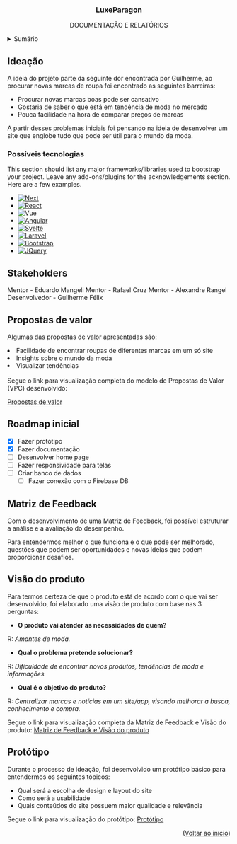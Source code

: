 <a name="readme-top"></a>

  <h3 align="center">LuxeParagon</h3>

  <p align="center">
    DOCUMENTAÇÃO E RELATÓRIOS
</div>

<!-- TABLE OF CONTENTS -->
<details>
  <summary>Sumário</summary>
  <ol>
    <li>
      <a href="#ideação">Ideação</a>
      <li><a href="#possíveis-tecnologias">Possíveis tecnologias</a></li>
    </li>
    <li>
      <a href="#stakeholders">Stakeholders</a>
    </li>
    <li><a href="#propostas-de-valor">Propostas de valor</a></li>
    <li><a href="#roadmap-inicial">Roadmap inicial</a></li>
    <li><a href="#matriz-de-feedback">Matriz de Feedback</a></li>
    <li><a href="#visão-do-produto">Visão do produto</a></li>
    <li><a href="#protótipo">Protótipo</a></li>
  </ol>
</details>

## Ideação

A ideia do projeto parte da seguinte dor encontrada por Guilherme, ao procurar novas marcas de roupa foi encontrado as seguintes barreiras:

<ul>
 <li>Procurar novas marcas boas pode ser cansativo  </li>

 <li>Gostaria de saber o que está em tendência de moda no mercado  </li>

 <li>Pouca facilidade na hora de comparar preços de marcas  </li>
</ul>

A partir desses problemas iniciais foi pensando na ideia de desenvolver um site que englobe tudo que pode ser útil para o mundo da moda.

### Possíveis tecnologias

This section should list any major frameworks/libraries used to bootstrap your project. Leave any add-ons/plugins for the acknowledgements section. Here are a few examples.

- [![Next][Next.js]][Next-url]
- [![React][React.js]][React-url]
- [![Vue][Vue.js]][Vue-url]
- [![Angular][Angular.io]][Angular-url]
- [![Svelte][Svelte.dev]][Svelte-url]
- [![Laravel][Laravel.com]][Laravel-url]
- [![Bootstrap][Bootstrap.com]][Bootstrap-url]
- [![JQuery][JQuery.com]][JQuery-url]

## Stakeholders

Mentor - Eduardo Mangeli
Mentor - Rafael Cruz
Mentor - Alexandre Rangel
Desenvolvedor - Guilherme Félix

## Propostas de valor

Algumas das propostas de valor apresentadas são:

</ul>
<li>Facilidade de encontrar roupas de diferentes marcas em um só site </li>

<li>Insights sobre o mundo da moda </li>

<li>Visualizar tendências </li>
</ul>
<br>
Segue o link para visualização completa do modelo de Propostas de Valor (VPC) desenvolvido:

<a href="https://miro.com/app/board/uXjVNk9OfuE=/">Propostas de valor</a>

## Roadmap inicial

- [x] Fazer protótipo
- [x] Fazer documentação
- [ ] Desenvolver home page
- [ ] Fazer responsividade para telas
- [ ] Criar banco de dados
  - [ ] Fazer conexão com o Firebase DB

## Matriz de Feedback

Com o desenvolvimento de uma Matriz de Feedback, foi possível estruturar a análise e a avaliação do desempenho.

Para entendermos melhor o que funciona e o que pode ser melhorado, questões que podem ser oportunidades e novas ideias que podem proporcionar desafios.

## Visão do produto

Para termos certeza de que o produto está de acordo com o que vai ser desenvolvido, foi elaborado uma visão de produto com base nas 3 perguntas:

- <strong>O produto vai atender as necessidades de quem? </strong>

R: <em>Amantes de moda.</em>

- <strong>Qual o problema pretende solucionar?</strong>

R: <em>Dificuldade de encontrar novos produtos, tendências de moda e informações.</em>

- <strong>Qual é o objetivo do produto?</strong>

R: <em>Centralizar marcas e notícias em um site/app, visando melhorar a busca, conhecimento e compra.</em>

Segue o link para visualização completa da Matriz de Feedback e Visão do produto:
<a href="https://miro.com/app/board/uXjVKXlO8ig=/">Matriz de Feedback e Visão do produto</a>

## Protótipo

Durante o processo de ideação, foi desenvolvido um protótipo básico para entendermos os seguintes tópicos:

<ul>
<li>Qual será a escolha de design e layout do site </li>

<li>Como será a usabilidade </li>

<li>Quais conteúdos do site possuem maior qualidade e relevância</li>

</ul>


Segue o link para visualização do protótipo:
<a href="https://shorturl.at/rPVX0">Protótipo</a>

<p align="right">(<a href="#readme-top">Voltar ao início</a>)</p>

[contributors-shield]: https://img.shields.io/github/contributors/othneildrew/Best-README-Template.svg?style=for-the-badge
[contributors-url]: https://github.com/othneildrew/Best-README-Template/graphs/contributors
[forks-shield]: https://img.shields.io/github/forks/othneildrew/Best-README-Template.svg?style=for-the-badge
[forks-url]: https://github.com/othneildrew/Best-README-Template/network/members
[stars-shield]: https://img.shields.io/github/stars/othneildrew/Best-README-Template.svg?style=for-the-badge
[stars-url]: https://github.com/othneildrew/Best-README-Template/stargazers
[issues-shield]: https://img.shields.io/github/issues/othneildrew/Best-README-Template.svg?style=for-the-badge
[issues-url]: https://github.com/othneildrew/Best-README-Template/issues
[license-shield]: https://img.shields.io/github/license/othneildrew/Best-README-Template.svg?style=for-the-badge
[license-url]: https://github.com/othneildrew/Best-README-Template/blob/master/LICENSE.txt
[linkedin-shield]: https://img.shields.io/badge/-LinkedIn-black.svg?style=for-the-badge&logo=linkedin&colorB=555
[linkedin-url]: https://linkedin.com/in/othneildrew
[product-screenshot]: images/screenshot.png
[Next.js]: https://img.shields.io/badge/next.js-000000?style=for-the-badge&logo=nextdotjs&logoColor=white
[Next-url]: https://nextjs.org/
[React.js]: https://img.shields.io/badge/React-20232A?style=for-the-badge&logo=react&logoColor=61DAFB
[React-url]: https://reactjs.org/
[Vue.js]: https://img.shields.io/badge/Vue.js-35495E?style=for-the-badge&logo=vuedotjs&logoColor=4FC08D
[Vue-url]: https://vuejs.org/
[Angular.io]: https://img.shields.io/badge/Angular-DD0031?style=for-the-badge&logo=angular&logoColor=white
[Angular-url]: https://angular.io/
[Svelte.dev]: https://img.shields.io/badge/Svelte-4A4A55?style=for-the-badge&logo=svelte&logoColor=FF3E00
[Svelte-url]: https://svelte.dev/
[Laravel.com]: https://img.shields.io/badge/Laravel-FF2D20?style=for-the-badge&logo=laravel&logoColor=white
[Laravel-url]: https://laravel.com
[Bootstrap.com]: https://img.shields.io/badge/Bootstrap-563D7C?style=for-the-badge&logo=bootstrap&logoColor=white
[Bootstrap-url]: https://getbootstrap.com
[JQuery.com]: https://img.shields.io/badge/jQuery-0769AD?style=for-the-badge&logo=jquery&logoColor=white
[JQuery-url]: https://jquery.com
